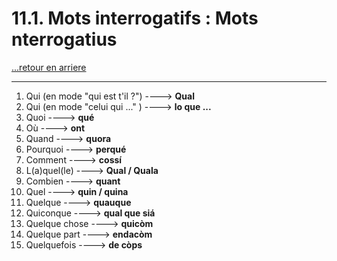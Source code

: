 # 11.1. Mots interrogatifs : Mots nterrogatius

[...retour en arriere](../../../menu_fiches.md)

---

1. Qui (en mode "qui est t'il ?") ----> **Qual**
2. Qui (en mode "celui qui ..." ) ----> **lo que ...**
3. Quoi  ----> **qué**
4. Où  ----> **ont**
5. Quand  ----> **quora**
6. Pourquoi  ----> **perqué**
7. Comment  ----> **cossí**
8. L(a)quel(le)  ----> **Qual / Quala**
9. Combien  ----> **quant**
10. Quel  ----> **quin / quina**
11. Quelque  ----> **quauque**
12. Quiconque  ----> **qual que siá**
13. Quelque chose ----> **quicòm**
14. Quelque part ----> **endacòm**
15. Quelquefois ----> **de còps**